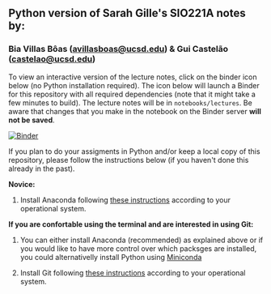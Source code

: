 ## Python version of Sarah Gille's SIO221A notes by: 
### Bia Villas Bôas (avillasboas@ucsd.edu) & Gui Castelão (castelao@ucsd.edu) 


To view an interactive version of the lecture notes, click on the binder icon below (no Python installation required). The icon below will launch a Binder for this repository with all required dependencies (note that it might take a few minutes to build). The lecture notes will be in `notebooks/lectures`. Be aware that changes that you make in the notebook on the Binder server **will not be saved**.

[![Binder](https://mybinder.org/badge_logo.svg)](https://mybinder.org/v2/gh/biavillasboas/SIO221A/master)

If you plan to do your assigments in Python and/or keep a local copy of this repository, please follow the instructions below (if you haven't done this already in the past).

**Novice:**

1. Install Anaconda following [these instructions](https://carpentries.github.io/workshop-template/#python) according to your operational system. 


**If you are confortable using the terminal and are interested in using Git:**

1. You can either install Anaconda (recommended) as explained above or if you would like to have more control over which packsges are installed, you could alternativelly install Python using [Miniconda](https://docs.conda.io/en/latest/miniconda.html)

2. Install Git following [these instructions](https://carpentries.github.io/workshop-template/#git) according to your operational system.
